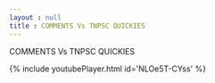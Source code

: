 ```yaml
---
layout : null
title : COMMENTS Vs TNPSC QUICKIES
---
```


COMMENTS Vs TNPSC QUICKIES



{% include youtubePlayer.html id='NLOe5T-CYss' %}

